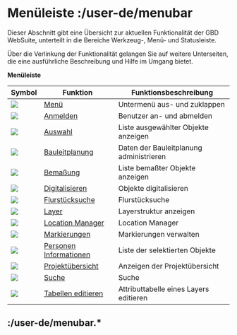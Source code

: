 # Menüleiste :/user-de/menubar

Dieser Abschnitt gibt eine Übersicht zur aktuellen Funktionalität der GBD WebSuite, unterteilt in die Bereiche Werkzeug-, Menü- und Statusleiste.

Über die Verlinkung der Funktionalität gelangen Sie auf weitere Unterseiten, die eine ausführliche Beschreibung und Hilfe im Umgang bietet.

**Menüleiste**

| Symbol                                | Funktion                   						| Funktionsbeschreibung                         |
|---------------------------------------|-----------------------------------------------------------------------|-----------------------------------------------|
| ![](baseline-menu-24px.svg)          	| [Menü](/user-de/menubar.menue)					| Untermenü aus- und zuklappen			|
| ![](baseline-person-24px.svg)		| [Anmelden](/user-de/menubar.anmelden)	 				| Benutzer an- und abmelden	 		|
| ![](gbd-icon-auswahl-01.svg)        	| [Auswahl](/user-de/menubar.auswahl)  					| Liste ausgewählter Objekte anzeigen    	|
| ![](bplan.svg)          		| [Bauleitplanung](/user-de/menubar.bauleitplanung)			| Daten der Bauleitplanung administrieren       |
| ![](gbd-icon-bemassung-02.svg)      	| [Bemaßung](/user-de/menubar.bemassung)  				| Liste bemaßter Objekte anzeigen          	|
| ![](sharp-edit-24px.svg) 		| [Digitalisieren](/user-de/menubar.digitalisieren) 			| Objekte digitalisieren               		|
| ![](gbd-icon-flurstuecksuche-01.svg) 	| [Flurstücksuche](/user-de/menubar.flurstuecksuche)			| Flurstücksuche             			|
| ![](baseline-layers-24px.svg)        	| [Layer](/user-de/menubar.layer)       				| Layerstruktur anzeigen    			|
| ![](directions_black_24px.svg)	| [Location Manager](/user-de/menubar.location-manager) 	 	| Location Manager        			|
| ![](gbd-icon-markieren-messen-01.svg)	| [Markierungen](/user-de/menubar.markierung)    			| Markierungen verwalten        		|
| ![](person_search-24px.svg)     	| [Personen Informationen](/user-de/menubar.personen-information)	| Liste der selektierten Objekte    		|
| ![](map-24px.svg)        		| [Projektübersicht](/user-de/menubar.projektuebersicht)		| Anzeigen der Projektübersicht    		|
| ![](baseline-search-24px.svg)        	| [Suche](/user-de/menubar.suche)  					| Suche    					|
| ![](table_view_black_24px.svg)       	| [Tabellen editieren](/user-de/menubar.tabellen)	 		| Attributtabelle eines Layers editieren   	|


## :/user-de/menubar.*


